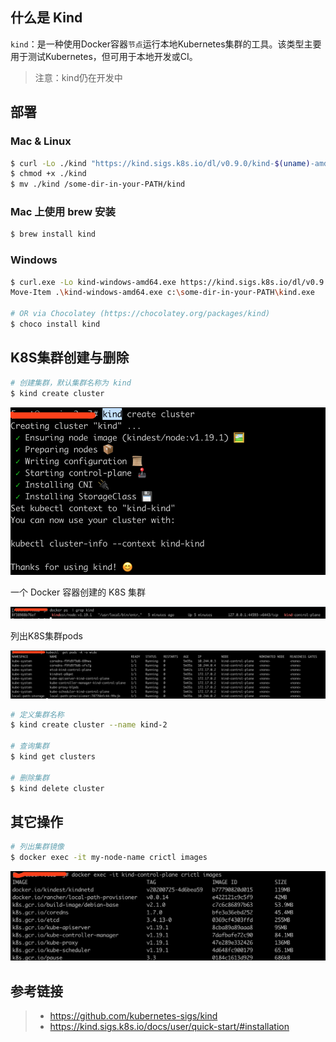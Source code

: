## 什么是 Kind

`kind`：是一种使用Docker容器`节点`运行本地Kubernetes集群的工具。该类型主要用于测试Kubernetes，但可用于本地开发或CI。

> 注意：kind仍在开发中

## 部署

### Mac & Linux

```bash
$ curl -Lo ./kind "https://kind.sigs.k8s.io/dl/v0.9.0/kind-$(uname)-amd64"
$ chmod +x ./kind
$ mv ./kind /some-dir-in-your-PATH/kind
```

### Mac 上使用 brew 安装

```bash
$ brew install kind
```

### Windows

```bash
$ curl.exe -Lo kind-windows-amd64.exe https://kind.sigs.k8s.io/dl/v0.9.0/kind-windows-amd64
Move-Item .\kind-windows-amd64.exe c:\some-dir-in-your-PATH\kind.exe

# OR via Chocolatey (https://chocolatey.org/packages/kind)
$ choco install kind
```

## K8S集群创建与删除

```bash
# 创建集群，默认集群名称为 kind
$ kind create cluster
```

![](../img/kind-create-cluster.png)

一个 Docker 容器创建的 K8S 集群

![](../img/kind-docker.png)

列出K8S集群pods

![](../img/kind-pods-all.png)

```bash
# 定义集群名称
$ kind create cluster --name kind-2

# 查询集群
$ kind get clusters

# 删除集群
$ kind delete cluster
```

## 其它操作

```bash
# 列出集群镜像
$ docker exec -it my-node-name crictl images
```

![](../img/kind-list-image.png)

## 参考链接

> - https://github.com/kubernetes-sigs/kind
> - https://kind.sigs.k8s.io/docs/user/quick-start/#installation